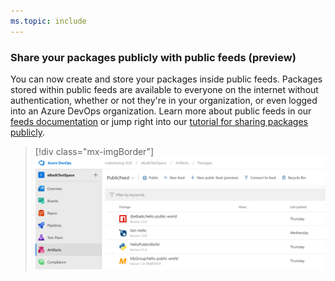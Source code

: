 ```yaml
---
ms.topic: include
---
```


### Share your packages publicly with public feeds (preview)

You can now create and store your packages inside public feeds. Packages stored within public feeds are available to everyone on the internet without authentication, whether or not they're in your organization, or even logged into an Azure DevOps organization. Learn more about public feeds in our [feeds documentation](https://docs.microsoft.com/azure/devops/artifacts/concepts/feeds) or jump right into our [tutorial for sharing packages publicly](https://docs.microsoft.com/azure/devops/artifacts/tutorials/share-packages-publicly).

> [!div class="mx-imgBorder"]
> ![Badge](../../_img/155_26.png)
